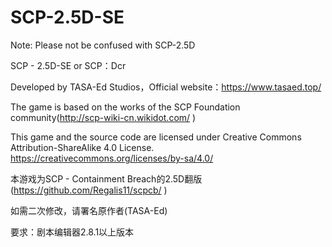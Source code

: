 # SCP-2.5D-SE
Note: Please not be confused with SCP-2.5D

SCP - 2.5D-SE or SCP：Dcr

Developed by TASA-Ed Studios，Official website：https://www.tasaed.top/

The game is based on the works of the SCP Foundation community(http://scp-wiki-cn.wikidot.com/ )

This game and the source code are licensed under Creative Commons Attribution-ShareAlike 4.0 License.
https://creativecommons.org/licenses/by-sa/4.0/

本游戏为SCP - Containment Breach的2.5D翻版(https://github.com/Regalis11/scpcb/ )

如需二次修改，请署名原作者(TASA-Ed)

要求：剧本编辑器2.8.1以上版本
